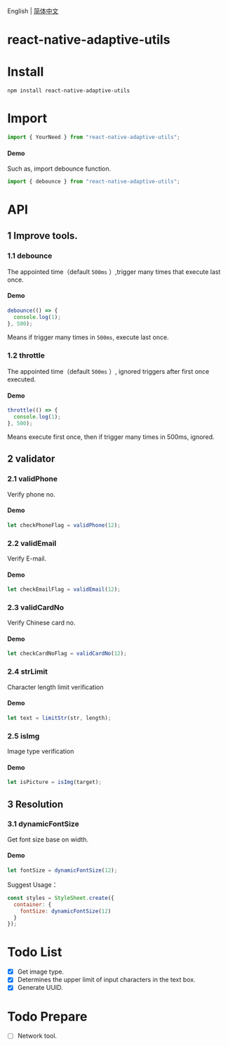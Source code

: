 English | [简体中文](./README_CN.md)

# react-native-adaptive-utils

# Install

```shell
npm install react-native-adaptive-utils
```

# Import

```javascript
import { YourNeed } from "react-native-adaptive-utils";
```

#### Demo

Such as, import debounce function.

```javascript
import { debounce } from "react-native-adaptive-utils";
```

# API

## 1 Improve tools.

### 1.1 debounce

The appointed time（default `500ms` ）,trigger many times that execute last once.

#### Demo

```javascript
debounce(() => {
  console.log(1);
}, 500);
```

Means if trigger many times in `500ms`, execute last once.

### 1.2 throttle

The appointed time（default `500ms` ）, ignored triggers after first once executed.

#### Demo

```javascript
throttle(() => {
  console.log(1);
}, 500);
```

Means execute first once, then if trigger many times in 500ms, ignored.

## 2 validator

### 2.1 validPhone

Verify phone no.

#### Demo

```javascript
let checkPhoneFlag = validPhone(12);
```

### 2.2 validEmail

Verify E-mail.

#### Demo

```javascript
let checkEmailFlag = validEmail(12);
```

### 2.3 validCardNo

Verify Chinese card no.

#### Demo

```javascript
let checkCardNoFlag = validCardNo(12);
```

### 2.4 strLimit

Character length limit verification

#### Demo

```javascript
let text = limitStr(str, length);
```

### 2.5 isImg

Image type verification

#### Demo

```javascript
let isPicture = isImg(target);
```

## 3 Resolution

### 3.1 dynamicFontSize

Get font size base on width.

#### Demo

```javascript
let fontSize = dynamicFontSize(12);
```

Suggest Usage：

```javascript
const styles = StyleSheet.create({
  container: {
    fontSize: dynamicFontSize(12)
  }
});
```

# Todo List

- [x] Get image type.
- [x] Determines the upper limit of input characters in the text box.
- [x] Generate UUID.

# Todo Prepare

- [ ] Network tool.
